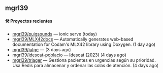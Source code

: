## mgrl39 












#### 🛠 Proyectos recientes

- [mgrl39/puigsounds](https://github.com/mgrl39/puigsounds) — ionic serve (today)
- [mgrl39/MLX42docs](https://github.com/mgrl39/MLX42docs) — Automatically generates web-based documentation for Codam&#39;s MLX42 library using Doxygen. (1 day ago)
- [mgrl39/jutge](https://github.com/mgrl39/jutge) —  (3 days ago)
- [mgrl39/idescat-poblacio](https://github.com/mgrl39/idescat-poblacio) — Idescat (2023) (4 days ago)
- [mgrl39/triager](https://github.com/mgrl39/triager) — Gestiona pacientes en urgencias según su prioridad. Usa Redis para almacenar y ordenar las colas de atención. (4 days ago)




